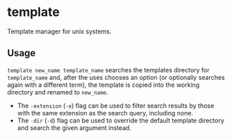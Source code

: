 # template

Template manager for unix systems.

## Usage

`template new_name template_name` searches the templates directory for
`template_name` and, after the uses chooses an option (or optionally searches
again with a different term), the template is copied into the working directory
and renamed to `new_name`.

- The `-extension` (`-e`) flag can be used to filter search results by those
with the same extension as the search query, including none.
- The `-dir` (`-d`) flag can be used to override the default template directory
and search the given argument instead.
